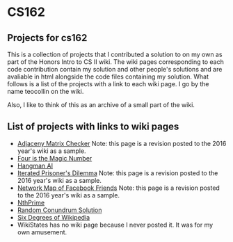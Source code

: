 # CS162
Projects for cs162
--
This is a collection of projects that I contributed a solution to on my own as part of the Honors Intro to CS II wiki. The wiki pages corresponding to each code contribution contain my solution and other people's solutions and are avaliable in html alongside the code files containing my solution. What follows is a list of the projects with a link to each wiki page. I go by the name teocollin on the wiki. 

Also, I like to think of this as an archive of a small part of the wiki.

List of projects with links to wiki pages
--
* [Adjaceny Matrix Checker](https://rawgit.com/teocollin1995/CS162/master/Adjaceny%20Matrix%20Checker/wikipage.html) Note: this page is a revision posted to the 2016 year's wiki as a sample.
* [Four is the Magic Number](https://rawgit.com/teocollin1995/CS162/master/Four%20is%20the%20Magic%20Number/wikipage.html)
* [Hangman AI](https://rawgit.com/teocollin1995/CS162/blob/master/Hangman%20AI/wikipage.html)
* [Iterated Prisoner's Dilemma](https://github.com/teocollin1995/CS162/blob/master/Iterated%20Prisoner's%20Dilemma/wikipage.html) Note: this page is a revision posted to the 2016 year's wiki as a sample.
* [Network Map of Facebook Friends](https://github.com/teocollin1995/CS162/blob/master/Network%20Map%20of%20Facebook%20Friends/wikipage.html) Note: this page is a revision posted to the 2016 year's wiki as a sample.
* [NthPrime](https://github.com/teocollin1995/CS162/blob/master/NthPrime/wikipage.html)
* [Random Conundrum Solution](https://github.com/teocollin1995/CS162/blob/master/Random%20Conundrum%20Solutions/wikipage.html)
* [Six Degrees of Wikipedia](https://github.com/teocollin1995/CS162/blob/master/Six%20Degrees%20of%20Wikipedia/wikipage.html)
* WikiStates has no wiki page because I never posted it. It was for my own amusement.